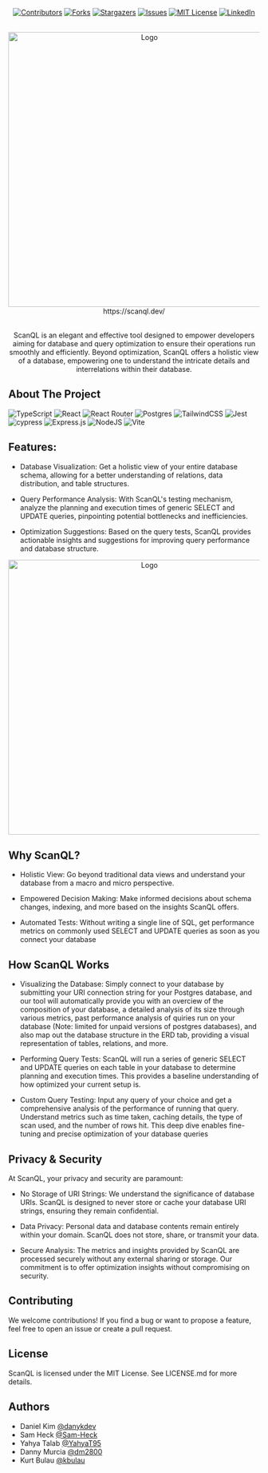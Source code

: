 <div align="center" width="100%"> 

[![Contributors][contributors-shield]][contributors-url]
[![Forks][forks-shield]][forks-url]
[![Stargazers][stars-shield]][stars-url]
[![Issues][issues-shield]][issues-url]
[![MIT License][license-shield]][license-url]
[![LinkedIn][linkedin-shield]][linkedin-url]

</div>

<br />
<div align="center">
  <a href="https://github.com/oslabs-beta/ScanQL">
    <img src="https://www.scanql.dev/assets/logo-horizontal-v2-darkmode-c062832e.png" alt="Logo" width="550" height="auto">
  </a>
  <br />
  https://scanql.dev/
<br/>

<br /> 
  <p align="center">
  ScanQL is an elegant and effective tool designed to empower developers aiming for database and query optimization to ensure their operations run smoothly and efficiently. Beyond optimization, ScanQL offers a holistic view of a database, empowering 
  one to understand the intricate details and interrelations within their database.
    <br />
  </p>
</div>

## About The Project

![TypeScript](https://img.shields.io/badge/typescript-%23007ACC.svg?style=for-the-badge&logo=typescript&logoColor=white)
![React](https://img.shields.io/badge/react-%2320232a.svg?style=for-the-badge&logo=react&logoColor=%2361DAFB)
![React Router](https://img.shields.io/badge/React_Router-CA4245?style=for-the-badge&logo=react-router&logoColor=white)
![Postgres](https://img.shields.io/badge/postgres-%23316192.svg?style=for-the-badge&logo=postgresql&logoColor=white)
![TailwindCSS](https://img.shields.io/badge/tailwindcss-%2338B2AC.svg?style=for-the-badge&logo=tailwind-css&logoColor=white)
![Jest](https://img.shields.io/badge/-jest-%23C21325?style=for-the-badge&logo=jest&logoColor=white)
![cypress](https://img.shields.io/badge/-cypress-%23E5E5E5?style=for-the-badge&logo=cypress&logoColor=058a5e)
![Express.js](https://img.shields.io/badge/express.js-%23404d59.svg?style=for-the-badge&logo=express&logoColor=%2361DAFB)
![NodeJS](https://img.shields.io/badge/node.js-6DA55F?style=for-the-badge&logo=node.js&logoColor=white)
![Vite](https://img.shields.io/badge/vite-%23646CFF.svg?style=for-the-badge&logo=vite&logoColor=white)

## Features:

+ Database Visualization: Get a holistic view of your entire database schema, allowing for a better understanding of relations, data distribution, and table structures.

+ Query Performance Analysis: With ScanQL's testing mechanism, analyze the planning and execution times of generic SELECT and UPDATE queries, pinpointing potential bottlenecks and inefficiencies.

+ Optimization Suggestions: Based on the query tests, ScanQL provides actionable insights and suggestions for improving query performance and database structure.

<div align="center">
  <a href="https://github.com/oslabs-beta/ScanQL">
    <img src="https://scanql.dev/assets/Dashboard_gif-2be55f69.gif" alt="Logo" width="550" height="auto">
  </a>
  <br />
</div>




## Why ScanQL?

+ Holistic View: Go beyond traditional data views and understand your database from a macro and micro perspective.

+ Empowered Decision Making: Make informed decisions about schema changes, indexing, and more based on the insights ScanQL offers.

+ Automated Tests: Without writing a single line of SQL, get performance metrics on commonly used SELECT and UPDATE queries as soon as you connect your database

## How ScanQL Works

+ Visualizing the Database: Simply connect to your database by submitting your URI connection string for your Postgres database, and our tool will automatically provide you with an overciew of the composition of your database, a detailed analysis of its size through various metrics, past performance analysis of quiries run on your database (Note: limited for unpaid versions of postgres databases), and also map out the database structure in the ERD tab, providing a visual representation of tables, relations, and more.

+ Performing Query Tests: ScanQL will run a series of generic SELECT and UPDATE queries on each table in your database to determine planning and execution times. This provides a baseline understanding of how optimized your current setup is.

+ Custom Query Testing: Input any query of your choice and get a comprehensive analysis of the performance of running that query. Understand metrics such as time taken, caching details, the type of scan used, and the number of rows hit. This deep dive enables fine-tuning and precise optimization of your database queries


## Privacy & Security

At ScanQL, your privacy and security are paramount:

+ No Storage of URI Strings: We understand the significance of database URIs. ScanQL is designed to never store or cache your database URI strings, ensuring they remain confidential.

+ Data Privacy: Personal data and database contents remain entirely within your domain. ScanQL does not store, share, or transmit your data.

+ Secure Analysis: The metrics and insights provided by ScanQL are processed securely without any external sharing or storage. Our commitment is to offer optimization insights without compromising on security.


## Contributing
We welcome contributions! If you find a bug or want to propose a feature, feel free to open an issue or create a pull request.

## License
ScanQL is licensed under the MIT License. See LICENSE.md for more details.

## Authors

- Daniel Kim [@danykdev](https://github.com/danykdev)
- Sam Heck [@Sam-Heck](https://github.com/Sam-Heck)
- Yahya Talab [@YahyaT95](https://github.com/YahyaT95)
- Danny Murcia [@dm2800](https://github.com/dm2800)
- Kurt Bulau [@kbulau](https://github.com/kbulau)

[contributors-shield]: https://img.shields.io/github/contributors/oslabs-beta/ScanQL.svg?style=for-the-badge
[contributors-url]: https://github.com/oslabs-beta/ScanQL/graphs/contributors
[forks-shield]: https://img.shields.io/github/forks/oslabs-beta/ScanQL.svg?style=for-the-badge
[forks-url]: https://github.com/oslabs-beta/ScanQL/network/members
[stars-shield]: https://img.shields.io/github/stars/oslabs-beta/ScanQL.svg?style=for-the-badge
[stars-url]: https://github.com/oslabs-beta/ScanQL/stargazers
[issues-shield]: https://img.shields.io/github/issues/oslabs-beta/ScanQL.svg?style=for-the-badge
[issues-url]: https://github.com/oslabs-beta/ScanQL/issues
[license-shield]: https://img.shields.io/github/license/oslabs-beta/ScanQL.svg?style=for-the-badge
[license-url]: https://github.com/oslabs-beta/ScanQLr/blob/master/LICENSE.txt
[linkedin-shield]: https://img.shields.io/badge/-LinkedIn-black.svg?style=for-the-badge&logo=linkedin&colorB=555
[linkedin-url]: https://www.linkedin.com/company/


